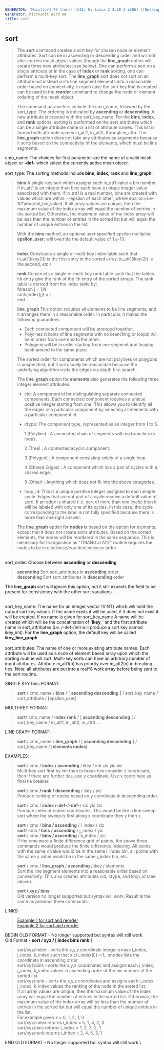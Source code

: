 ```yaml
---
GENERATOR: 'Mozilla/4.79 \[en\] (X11; U; Linux 2.4.18-3 i686) \[Netscape\]'
Generator: Microsoft Word 98
title: sort
---
```


sort
----

> The **sort** command creates a sort key for chosen node or element
> attributes. Sort can be in ascending or descending order and will not
> alter current mesh object values (though the **line\_graph** option
> will create three new attributes; see below). One can perform a sort
> on a single attribute or in the case of **index** or **rank** sorting,
> one can perform a multi-key sort. The **line\_graph** sort does not
> sort on an attribute but instead sorts line segment elements into a
> reasonable order based on connectivity. In each case the sort key that
> is created can be used in the **reorder** command to change the node
> or element ordering of the mesh object.

> The command parameters include the cmo\_name, followed by the
> sort\_type. The ordering is indicated by **ascending** or
> **descending**. A new attribute is created with the sort\_key\_name.
> For the **bins**, **index**, and **rank** options, sorting is
> performed on the sort\_attributes which can be a single attribute name
> or a list of attribute names. This list is formed with attribute names
> in\_att1, in\_att2, through in\_attn. The **line\_graph** option does
> not take any attributes as arguments because it sorts based on the
> connectivity of the elements, which must be line segments.

cmo\_name: The choices for first parameter are the name of a valid mesh
object or **-def-** which select the currently active mesh object.\
\
sort\_type: The sorting methods include **bins**, **index**, **rank**
and **line\_graph**.

> **bins** A single-key sort which assigns each in\_att1 value a bin
> number. If in\_att1 is an integer then bins each have a unique integer
> value associated with them. If in\_att1 is a real number, bins are
> created with values which are within +-epsilon of each other, where
> epsilon=1.e-10\*abs(real\_bin\_value). If all array values are unique,
> then the maximum value of the index array will equal the number of
> entries in the sorted list. Otherwise, the maximum value of the index
> array will be less than the number of entries in the sorted list but
> will equal the number of unique entries in the list.
>
> With the **bins** method, an optional user specified epsilon
> multiplier, **epsilon\_user**, will override the default value of
> 1.e-10.
>
> \
> **index** Constructs a single or multi-key index table such that
> in\_att1(ikey(1)) is the first entry in the sorted array,
> in\_att1(ikey(2)) is the second, etc.\
>
> **rank** Constructs a single or multi-key rank table such that the
> tables ith entry give the rank of the ith entry of the sorted arrays.
> The rank table is derived from the index table by:\
> foreach j = 1,N\
> rank(index(j)) = j\
> end
>
> **line\_graph** This option requires all elements to be line segments,
> and it arranges them in a reasonable order. In particular, it makes
> the following guarantees:
>
> -   Each connected component will be arranged together.
> -   Polylines (chains of line segments with no branching or loops)
>     will be in order from one end to the other.
> -   Polygons will be in order starting from one segment and looping
>     back around to the same place.
>
> The sorted order for components which are not polylines or polygons is
> unspecified, but it will usually be reasonable because the underlying
> algorithm visits the edges via depth first search.
>
> The **line\_graph** option for **elements** also generates the
> following three integer element attributes:
>
> -   cid: A component id for distinguishing separate connected
>     components. Each connected component receives a unique positive
>     integer starting from one. This allows you to identify all the
>     edges in a particular component by selecting all elements with a
>     particular component id.
> -   ctype: The component type, represented as an integer from 1 to 5.
>
>     1 (Polyline)
>     :   A connected chain of segments with no branches or loops.
>
>     2 (Tree)
>     :   A connected acyclic component.
>
>     3 (Polygon)
>     :   A component consisting solely of a single loop.
>
>     4 (Shared Edges)
>     :   A component which has a pair of cycles with a shared edge.
>
>     5 (Other)
>     :   Anything which does not fit into the above categories.
>
> -   loop\_id: This is a unique positive integer assigned to each
>     simple cycle. Edges that are not part of a cycle receive a default
>     value of zero. If an edge is shared (i.e. part of more than one
>     cycle) then it will be labeled with only one of its cycles. In
>     this case, the cycle corresponding to the label is not fully
>     specified because there is more than one right answer.
>
> The **line\_graph** option for **nodes** is based on the option for
> elements, except that it does not create extra attributes. Based on
> the sorted elements, the nodes will be reordered in the same sequence.
> This is necessary for triangulation as "TRIANGULATE" routine requires
> the nodes to be in clockwise/counterclockwise order.

\
sort\_order: Choose between **ascending** or **descending**

> **ascending** Sort sort\_attributes in **ascending** order\
> **descending** Sort sort\_attributes in **descending** order

The **line\_graph** sort will ignore this option, but it still expects
the field to be present for consistency with the other sort variations.

\
sort\_key\_name: The name for an integer vector (VINT) which will hold
the output sort key values. If the name exists it will be used, if it
does not exist it will be created. If no name is given for
sort\_key\_name A name will be created which will be the concatination
of **'ikey\_**' and the first attribute name in sort\_attributes (i.e.
/-def-/imt will produce a sort key named ikey\_imt). For the
**line\_graph** option, the default key will be called
**ikey\_line\_graph**.\
\
sort\_attributes: The name of one or more existing attribute names. Each
attribute will be used as a node of element based array upon which the
sorting routine will sort. Multi-key sorts can have an arbitrary number
of input attributes. Attribute in\_att1(n) has priority over in\_att2(n)
in breaking ties. Note: all attributes are put into a real\*8 work array
before being sent to the sort routine.

SINGLE KEY bins FORMAT:

> **sort** / cmo\_name / **bins** / \[ **ascending  descending** \] /
> sort\_key\_name / sort\_attribute / \[epsilon\_user\]

MULTI-KEY FORMAT:

> **sort**/ cmo\_name / **index  rank** / \[ **ascending  descending**
> \] / sort\_key\_name / in\_att1, in\_att2, in\_att3 ...

LINE GRAPH FORMAT:

> **sort** / cmo\_name / **line\_graph** / \[ **ascending  descending**
> \] / sort\_key\_name / \[**elements  nodes**\]

EXAMPLES:

> **sort** / cmo / **index / ascending** / ikey / imt zic yic xic\
> Multi-key sort first by imt then to break ties consider z coordinate,
> then if there are further ties, use y coordinate. Use x coordinate as
> final tie breaker.
>
> **sort** / cmo **/ rank / descending** / ikey / yic\
> Produce ranking of nodes based on y coordinate in descending order.
>
> **sort** / cmo / **index /-def-/-def-**/ xic yic zic\
> Produce index of noded coordinates. This would be like a line sweep
> sort where the sweep is first along x coordinate then y then z.
>
> **sort** / cmo / **bins / ascending** / i\_index / xic\
> **sort**/ cmo / **bins / ascending** / j\_index / yic\
> **sort** / cmo / **bins / ascending** / k\_index / zic\
> If the cmo were a finite difference grid of points, the above three
> commands would produce the finite difference indexing. All points with
> the same x value would be in the same i\_index bin, all points with
> the same y value would be in the same j\_index bin, etc.
>
> **sort** / cmo / **line\_graph** / **ascending** / ikey / elements\
> Sort the line segment elements into a reasonable order based on
> connectivity. This also creates attributes cid, ctype, and loop\_id
> (see above).
>
> **sort / xyz / bins**\
> Old version no longer supported but syntax will work. Result is the
> same as previous three commands.

LINKS:

> [Example 1 for sort and reorder](../sort_lagrit_input_1)\
> [Example 2 for sort and reorder](../sort_lagrit_input_2)

BEGIN OLD FORMAT - No longer supported but syntax will still work.\
Old Format - **sort / xyz / \[ index  bins  rank** \]

> sort/xyz/index - sorts the x,y,z coordinate integer arrays i\_index,
> j\_index, k\_index such that xic(i\_index(i)) i=1,..nnodes lists the
> coordinate in ascending order.\
> sort/xyz/bins - sorts the x,y,z coordinates and assigns each i\_index,
> j\_index, k\_index values in ascending order of the bin number of the
> sorted list.\
> sort/xyz/rank - sorts the x,y,z coordinates and assigns each i\_index,
> j\_index, k\_index values the ranking of the node in the sorted list.\
> If all array values are unique, then the maximum value of the index
> array will equal the number of entries in the sorted list. Otherwise,
> the maximum value of the index array will be less than the number of
> entries in the sorted list but will equal the number of unique entries
> in the list.\
> For example given x = 0, 1, 2, 1, 0\
> sort/xyz/index returns i\_index = 5, 1, 4, 2, 3\
> sort/xyz/bins returns i\_index = 1, 2, 3, 2, 1\
> sort/xyz/rank returns i\_index = 2, 4, 5, 3, 1

END OLD FORMAT - No longer supported but syntax will still work.\
